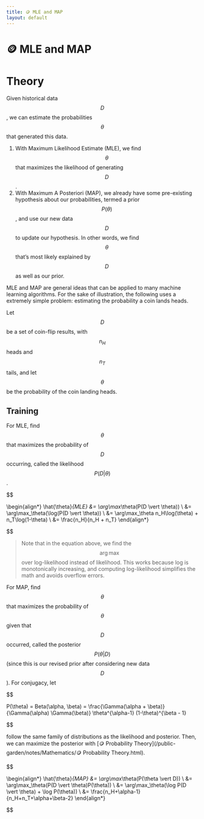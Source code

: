 ```yaml
---
title: 🪙 MLE and MAP
layout: default
---
```


# 🪙 MLE and MAP

# Theory
Given historical data $$D$$, we can estimate the probabilities $$\theta$$ that generated this data.
1. With Maximum Likelihood Estimate (MLE), we find $$\theta$$ that maximizes the likelihood of generating $$D$$.
2. With Maximum A Posteriori (MAP), we already have some pre-existing hypothesis about our probabilities, termed a prior $$P(\theta)$$, and use our new data $$D$$ to update our hypothesis. In other words, we find $$\theta$$ that’s most likely explained by $$D$$ as well as our prior.

MLE and MAP are general ideas that can be applied to many machine learning algorithms. For the sake of illustration, the following uses a extremely simple problem: estimating the probability a coin lands heads.

Let $$D$$ be a set of coin-flip results, with $$n_H$$ heads and $$n_T$$ tails, and let $$\theta$$ be the probability of the coin landing heads.

## Training
For MLE, find $$\theta$$ that maximizes the probability of $$D$$ occurring, called the likelihood $$P(D \vert \theta)$$.

$$

 \begin{align*} \hat{\theta}_{MLE} &= \arg\max_\theta(P(D \vert \theta)) \\ &= \arg\max_\theta(\log(P(D \vert \theta)) \\ &= \arg\max_\theta n_H\log(\theta) + n_T\log(1-\theta) \\ &= \frac{n_H}{n_H + n_T} \end{align*} 

$$

> Note that in the equation above, we find the $$\arg\max$$ over log-likelihood instead of likelihood. This works because log is monotonically increasing, and computing log-likelihood simplifies the math and avoids overflow errors.

For MAP, find $$\theta$$ that maximizes the probability of $$\theta$$ given that $$D$$ occurred, called the posterior $$P(\theta \vert D)$$ (since this is our revised prior after considering new data $$D$$). For conjugacy, let 

$$

P(\theta) = Beta(\alpha, \beta) = \frac{\Gamma(\alpha + \beta)}{\Gamma(\alpha) \Gamma(\beta)} \theta^{\alpha-1} (1-\theta)^{\beta - 1}

$$

follow the same family of distributions as the likelihood and posterior. Then, we can maximize the posterior with [🪙 Probability Theory](/public-garden/notes/Mathematics/🪙 Probability Theory.html).

$$

 \begin{align*} \hat{\theta}_{MAP} &= \arg\max_\theta(P(\theta \vert D)) \\ &= \arg\max_\theta(P(D \vert \theta)P(\theta)) \\ &= \arg\max_\theta(\log P(D \vert \theta) + \log P(\theta)) \\ &= \frac{n_H+\alpha-1}{n_H+n_T+\alpha+\beta-2} \end{align*} 

$$

